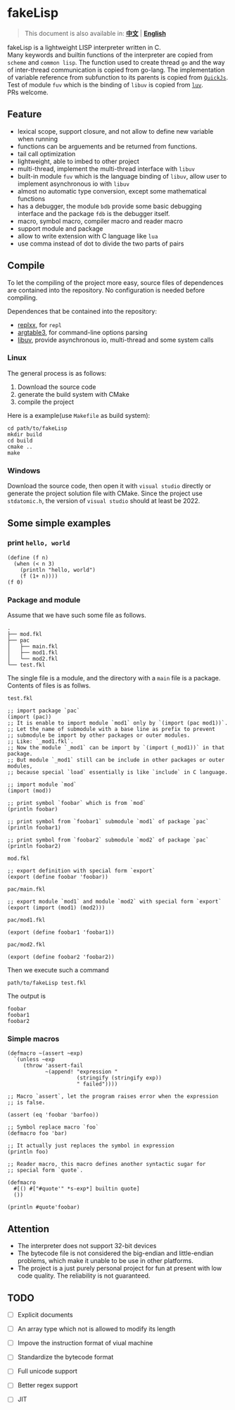 # fakeLisp

> This document is also available in: [**中文**](./README_ZH.md) | [**English**](./README.md)

fakeLisp is a lightweight LISP interpreter written in C.  
Many keywords and builtin functions of the interpreter are copied from `scheme` and `common lisp`. The function used to create thread `go` and the way of inter-thread communication is copied from go-lang. The implementation of variable reference from subfunction to its parents is copied from [`QuickJs`](https://bellard.org/quickjs). Test of module `fuv` which is the binding of `libuv` is copied from [`luv`](https://github.com/luvit/luv.git).  
PRs welcome.  

## Feature

- lexical scope, support closure, and not allow to define new variable when running
- functions can be arguements and be returned from functions.
- tail call optimization
- lightweight, able to imbed to other project
- multi-thread, implement the multi-thread interface with `libuv`
- built-in module `fuv` which is the language binding of `libuv`, allow user to implement asynchronous io with `libuv`
- almost no automatic type conversion, except some mathematical functions
- has a debugger, the module `bdb` provide some basic debugging interface and the package `fdb` is the debugger itself.
- macro, symbol macro, compiler macro and reader macro
- support module and package
- allow to write extension with C language like `lua`
- use comma instead of dot to divide the two parts of pairs

## Compile

To let the compiling of the project more easy, source files of dependences are contained into the repository. No configuration is needed before compiling.  

Dependences that be contained into the repository:  
- [replxx](https://github.com/AmokHuginnsson/replxx.git), for `repl`
- [argtable3](https://github.com/argtable/argtable3.git), for command-line options parsing
- [libuv](https://github.com/libuv/libuv.git), provide asynchronous io, multi-thread and some system calls

### Linux

The general process is as follows:

1. Download the source code
1. generate the build system with CMake
1. compile the project

Here is a example(use `Makefile` as build system):  

```
cd path/to/fakeLisp
mkdir build
cd build
cmake ..
make
```

### Windows

Download the source code, then open it with `visual studio` directly or generate the project solution file with CMake.
Since the project use `stdatomic.h`, the version of `visual studio` should at least be 2022.  

## Some simple examples

### print `hello, world`

```
(define (f n)
  (when (< n 3)
    (println "hello, world")
    (f (1+ n))))
(f 0)
```

### Package and module

Assume that we have such some file as follows.

```
.
├── mod.fkl
├── pac
│   ├── main.fkl
│   ├── mod1.fkl
│   └── mod2.fkl
└── test.fkl
```

The single file is a module, and the directory with a `main` file is a package. Contents of files is as follws.

`test.fkl`
```
;; import package `pac`
(import (pac))
;; It is enable to import module `mod1` only by `(import (pac mod1))`.
;; Let the name of submodule with a base line as prefix to prevent
;; submodule be import by other packages or outer modules.
;; Like: `_mod1.fkl`.
;; Now the module `_mod1` can be import by `(import (_mod1))` in that package.
;; But module `_mod1` still can be include in other packages or outer modules,
;; because special `load` essentially is like `include` in C language.

;; import module `mod`
(import (mod))

;; print symbol `foobar` which is from `mod`
(println foobar)

;; print symbol from `foobar1` submodule `mod1` of package `pac`
(println foobar1)

;; print symbol from `foobar2` submodule `mod2` of package `pac`
(println foobar2)
```

`mod.fkl`
```
;; export definition with special form `export`
(export (define foobar 'foobar))
```

`pac/main.fkl`
```
;; export module `mod1` and module `mod2` with special form `export`
(export (import (mod1) (mod2)))
```

`pac/mod1.fkl`
```
(export (define foobar1 'foobar1))
```

`pac/mod2.fkl`
```
(export (define foobar2 'foobar2))
```

Then we execute such a command

```
path/to/fakeLisp test.fkl
```

The output is

```
foobar
foobar1
foobar2
```

### Simple macros
```
(defmacro ~(assert ~exp)
  `(unless ~exp
     (throw 'assert-fail
            ~(append! "expression "
                      (stringify (stringify exp))
                      " failed"))))

;; Macro `assert`, let the program raises error when the expression
;; is false.

(assert (eq 'foobar 'barfoo))

;; Symbol replace macro `foo`
(defmacro foo 'bar)

;; It actually just replaces the symbol in expression
(println foo)

;; Reader macro, this macro defines another syntactic sugar for
;; special form `quote`.

(defmacro
  #[() #["#quote'" *s-exp*] builtin quote]
  ())

(println #quote'foobar)
```

## Attention

- The interpreter does not support 32-bit devices
- The bytecode file is not considered the big-endian and little-endian problems, which make it unable to be use in other platforms.
- The project is a just purely personal project for fun at present with low code quality. The reliability is not guaranteed.

## TODO
- [ ] Explicit documents
- [ ] An array type which not is allowed to modify its length
- [ ] Impove the instruction format of viual machine
- [ ] Standardize the bytecode format
- [ ] Full unicode support
- [ ] Better regex support
- [ ] JIT

